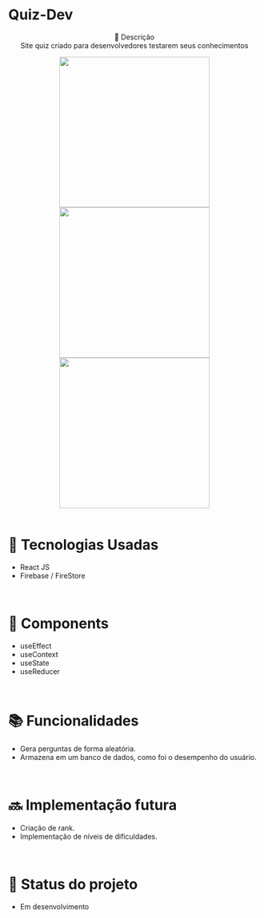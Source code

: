  # Quiz-Dev<br> 

<p align="center">
 📝 Descrição <br> 
   Site quiz criado para desenvolvedores testarem seus conhecimentos  <br> 
</p>


<div align="center">
  <img src="https://i.ibb.co/wsqcHMx/tela1.png" width='300px'/>
    <img src="https://i.ibb.co/PtxWcqf/tela2.png" width='300px'/>
      <img src="https://i.ibb.co/4tWKQR4/tela3.png" width='300px'/>
</div>

 <br> 
 
# 🚀 Tecnologias Usadas
* React JS
* Firebase / FireStore

<br> 

# 🔧 Components

* useEffect
* useContext
* useState
* useReducer

<br> 

# 📚 Funcionalidades
* Gera perguntas de forma aleatória.
* Armazena em um banco de dados, como foi o desempenho do usuário.

<br> 

# 🔜 Implementação futura
* Criação de rank.
* Implementação de níveis de dificuldades.

<br> 

# 🎯 Status do projeto
* Em desenvolvimento
